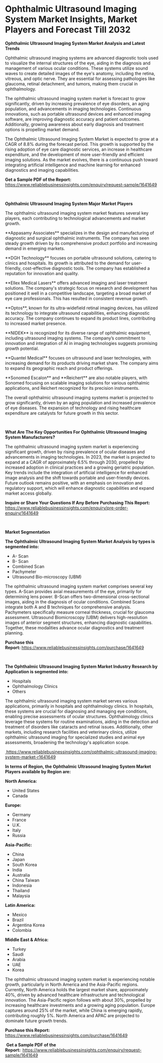 <p><h1>Ophthalmic Ultrasound Imaging System Market Insights, Market Players and Forecast Till 2032</h1></p><p><strong>Ophthalmic Ultrasound Imaging System Market Analysis and Latest Trends</strong></p>
<p><p>Ophthalmic ultrasound imaging systems are advanced diagnostic tools used to visualize the internal structures of the eye, aiding in the diagnosis and management of various ocular conditions. These systems utilize sound waves to create detailed images of the eye's anatomy, including the retina, vitreous, and optic nerve. They are essential for assessing pathologies like glaucoma, retinal detachment, and tumors, making them crucial in ophthalmology.</p><p>The ophthalmic ultrasound imaging system market is forecast to grow significantly, driven by increasing prevalence of eye disorders, an aging population, and advancements in imaging technologies. Continuous innovations, such as portable ultrasound devices and enhanced imaging software, are improving diagnostic accuracy and patient outcomes. Additionally, growing awareness about early diagnosis and treatment options is propelling market demand.</p><p>The Ophthalmic Ultrasound Imaging System Market is expected to grow at a CAGR of 8.8% during the forecast period. This growth is supported by the rising adoption of eye care diagnostic services, an increase in healthcare expenditure, and the development of more user-friendly and efficient imaging solutions. As the market evolves, there is a continuous push toward integrating artificial intelligence and machine learning for enhanced diagnostics and imaging capabilities.</p></p>
<p><strong>Get a Sample PDF of the Report:&nbsp;</strong> <a href="https://www.reliablebusinessinsights.com/enquiry/request-sample/1641649?utm_campaign=3494&utm_medium=2&utm_source=Github&utm_content=ia&utm_term=13042025&utm_id=ophthalmic-ultrasound-imaging-system">https://www.reliablebusinessinsights.com/enquiry/request-sample/1641649</a></p>
<p>&nbsp;</p>
<p><strong>Ophthalmic Ultrasound Imaging System Major Market Players</strong></p>
<p><p>The ophthalmic ultrasound imaging system market features several key players, each contributing to technological advancements and market growth. </p><p>**Appasamy Associates** specializes in the design and manufacturing of diagnostic and surgical ophthalmic instruments. The company has seen steady growth driven by its comprehensive product portfolio and increasing demand in emerging markets.</p><p>**DGH Technology** focuses on portable ultrasound solutions, catering to clinics and hospitals. Its growth is attributed to the demand for user-friendly, cost-effective diagnostic tools. The company has established a reputation for innovation and quality.</p><p>**Ellex Medical Lasers** offers advanced imaging and laser treatment solutions. The company's strategic focus on research and development has positioned it well in a competitive landscape, targeting a broad market of eye care professionals. This has resulted in consistent revenue growth.</p><p>**Optos**, known for its ultra-widefield retinal imaging devices, has utilized its technology to integrate ultrasound capabilities, enhancing diagnostic accuracy. The company continues to expand its product lines, contributing to increased market presence.</p><p>**NIDEK** is recognized for its diverse range of ophthalmic equipment, including ultrasound imaging systems. The company’s commitment to innovation and integration of AI in imaging technologies suggests promising growth potential.</p><p>**Quantel Medical** focuses on ultrasound and laser technologies, with increasing demand for its products driving market share. The company aims to expand its geographic reach and product offerings.</p><p>**Sonomed Escalon** and **Reichert** are also notable players, with Sonomed focusing on scalable imaging solutions for various ophthalmic applications, and Reichert recognized for its precision instruments.</p><p>The overall ophthalmic ultrasound imaging systems market is projected to grow significantly, driven by an aging population and increased prevalence of eye diseases. The expansion of technology and rising healthcare expenditure are catalysts for future growth in this sector.</p></p>
<p>&nbsp;</p>
<p><strong>What Are The Key Opportunities For Ophthalmic Ultrasound Imaging System Manufacturers?</strong></p>
<p><p>The ophthalmic ultrasound imaging system market is experiencing significant growth, driven by rising prevalence of ocular diseases and advancements in imaging technologies. In 2023, the market is projected to expand at a CAGR of approximately 6.5% through 2030, propelled by increased adoption in clinical practices and a growing geriatric population. Key trends include the integration of artificial intelligence for enhanced image analysis and the shift towards portable and user-friendly devices. Future outlook remains positive, with an emphasis on innovation and regulatory support, which will enhance diagnostic capabilities and expand market access globally.</p></p>
<p><strong>Inquire or Share Your Questions If Any Before Purchasing This Report:</strong> <a href="https://www.reliablebusinessinsights.com/enquiry/pre-order-enquiry/1641649?utm_campaign=3494&utm_medium=2&utm_source=Github&utm_content=ia&utm_term=13042025&utm_id=ophthalmic-ultrasound-imaging-system">https://www.reliablebusinessinsights.com/enquiry/pre-order-enquiry/1641649</a></p>
<p>&nbsp;</p>
<p><strong>Market Segmentation</strong></p>
<p><strong>The Ophthalmic Ultrasound Imaging System Market Analysis by types is segmented into:</strong></p>
<p><ul><li>A- Scan</li><li>B- Scan</li><li>Combined Scan</li><li>Pachymeter</li><li>Ultrasound Bio-microscopy (UBM)</li></ul></p>
<p><p>The ophthalmic ultrasound imaging system market comprises several key types. A-Scan provides axial measurements of the eye, primarily for determining lens power. B-Scan offers two-dimensional cross-sectional images, aiding in the diagnosis of ocular conditions. Combined Scans integrate both A and B techniques for comprehensive analysis. Pachymeters specifically measure corneal thickness, crucial for glaucoma assessment. Ultrasound Biomicroscopy (UBM) delivers high-resolution images of anterior segment structures, enhancing diagnostic capabilities. Together, these modalities advance ocular diagnostics and treatment planning.</p></p>
<p><strong>Purchase this Report:&nbsp;</strong><a href="https://www.reliablebusinessinsights.com/purchase/1641649?utm_campaign=3494&utm_medium=2&utm_source=Github&utm_content=ia&utm_term=13042025&utm_id=ophthalmic-ultrasound-imaging-system">https://www.reliablebusinessinsights.com/purchase/1641649</a></p>
<p>&nbsp;</p>
<p><strong>The Ophthalmic Ultrasound Imaging System Market Industry Research by Application is segmented into:</strong></p>
<p><ul><li>Hospitals</li><li>Ophthalmology Clinics</li><li>Others</li></ul></p>
<p><p>The ophthalmic ultrasound imaging system market serves various applications, primarily in hospitals and ophthalmology clinics. In hospitals, these systems are crucial for diagnosing and managing eye conditions, enabling precise assessments of ocular structures. Ophthalmology clinics leverage these systems for routine examinations, aiding in the detection and treatment of disorders like cataracts and retinal issues. Additionally, other markets, including research facilities and veterinary clinics, utilize ophthalmic ultrasound imaging for specialized studies and animal eye assessments, broadening the technology's application scope.</p></p>
<p><a href="https://www.reliablebusinessinsights.com/ophthalmic-ultrasound-imaging-system-market-r1641649?utm_campaign=3494&utm_medium=2&utm_source=Github&utm_content=ia&utm_term=13042025&utm_id=ophthalmic-ultrasound-imaging-system">&nbsp;https://www.reliablebusinessinsights.com/ophthalmic-ultrasound-imaging-system-market-r1641649</a></p>
<p><strong>In terms of Region, the Ophthalmic Ultrasound Imaging System Market Players available by Region are:</strong></p>
<p>
    <p> <strong> North America: </strong>
        <ul>
            <li>United States</li>
            <li>Canada</li>
        </ul>
        </p> 
    <p> <strong> Europe: </strong>
        <ul>
            <li>Germany</li>
            <li>France</li>
            <li>U.K.</li>
            <li>Italy</li>
            <li>Russia</li>
        </ul>
        </p> 
    <p> <strong> Asia-Pacific: </strong>
        <ul>
            <li>China</li>
            <li>Japan</li>
            <li>South Korea</li>
            <li>India</li>
            <li>Australia</li>
            <li>China Taiwan</li>
            <li>Indonesia</li>
            <li>Thailand</li>
            <li>Malaysia</li>
        </ul>
        </p> 
    <p> <strong> Latin America: </strong>
        <ul>
            <li>Mexico</li>
            <li>Brazil</li>
            <li>Argentina Korea</li>
            <li>Colombia</li>
        </ul>
        </p> 
    <p> <strong> Middle East & Africa: </strong>
        <ul>
            <li>Turkey</li>
            <li>Saudi</li>
            <li>Arabia</li>
            <li>UAE</li>
            <li>Korea</li>
        </ul>
    </p>
    </p>
<p><p>The ophthalmic ultrasound imaging system market is experiencing notable growth, particularly in North America and the Asia-Pacific regions. Currently, North America holds the largest market share, approximately 40%, driven by advanced healthcare infrastructure and technological innovation. The Asia-Pacific region follows with about 30%, propelled by increasing healthcare investments and a growing aging population. Europe captures around 25% of the market, while China is emerging rapidly, contributing roughly 5%. North America and APAC are projected to dominate future growth trends.</p></p>
<p><strong>Purchase this Report: </strong><a href="https://www.reliablebusinessinsights.com/purchase/1641649?utm_campaign=3494&utm_medium=2&utm_source=Github&utm_content=ia&utm_term=13042025&utm_id=ophthalmic-ultrasound-imaging-system">https://www.reliablebusinessinsights.com/purchase/1641649</a></p>
<p>&nbsp;<strong>Get a Sample PDF of the Report:&nbsp;&nbsp;</strong><a href="https://www.reliablebusinessinsights.com/enquiry/request-sample/1641649?utm_campaign=3494&utm_medium=2&utm_source=Github&utm_content=ia&utm_term=13042025&utm_id=ophthalmic-ultrasound-imaging-system">https://www.reliablebusinessinsights.com/enquiry/request-sample/1641649</a></p>
<p><strong></strong></p>
<p><p></p><p></p><p></p></p>